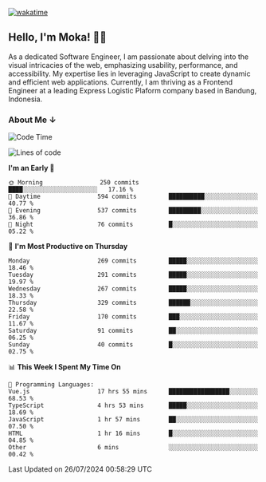 [![wakatime](https://wakatime.com/badge/user/af9abd23-dba3-4dbe-973c-b045a9417a55.svg?style=social)](https://wakatime.com/@af9abd23-dba3-4dbe-973c-b045a9417a55)
## Hello, I'm Moka! 👋🏼


As a dedicated Software Engineer, I am passionate about delving into the visual intricacies of the web, emphasizing usability, performance, and accessibility. My expertise lies in leveraging JavaScript to create dynamic and efficient web applications. Currently, I am thriving as a Frontend Engineer at a leading Express Logistic Plaform company based in Bandung, Indonesia.

### About Me ↓

<!--START_SECTION:waka-->
![Code Time](http://img.shields.io/badge/Code%20Time-10%2C796%20hrs%2057%20mins-blue)

![Lines of code](https://img.shields.io/badge/From%20Hello%20World%20I%27ve%20Written-4.0%20million%20lines%20of%20code-blue)

**I'm an Early 🐤** 

```text
🌞 Morning                250 commits         ████░░░░░░░░░░░░░░░░░░░░░   17.16 % 
🌆 Daytime                594 commits         ██████████░░░░░░░░░░░░░░░   40.77 % 
🌃 Evening                537 commits         █████████░░░░░░░░░░░░░░░░   36.86 % 
🌙 Night                  76 commits          █░░░░░░░░░░░░░░░░░░░░░░░░   05.22 % 
```
📅 **I'm Most Productive on Thursday** 

```text
Monday                   269 commits         █████░░░░░░░░░░░░░░░░░░░░   18.46 % 
Tuesday                  291 commits         █████░░░░░░░░░░░░░░░░░░░░   19.97 % 
Wednesday                267 commits         █████░░░░░░░░░░░░░░░░░░░░   18.33 % 
Thursday                 329 commits         ██████░░░░░░░░░░░░░░░░░░░   22.58 % 
Friday                   170 commits         ███░░░░░░░░░░░░░░░░░░░░░░   11.67 % 
Saturday                 91 commits          ██░░░░░░░░░░░░░░░░░░░░░░░   06.25 % 
Sunday                   40 commits          █░░░░░░░░░░░░░░░░░░░░░░░░   02.75 % 
```


📊 **This Week I Spent My Time On** 

```text
💬 Programming Languages: 
Vue.js                   17 hrs 55 mins      █████████████████░░░░░░░░   68.53 % 
TypeScript               4 hrs 53 mins       █████░░░░░░░░░░░░░░░░░░░░   18.69 % 
JavaScript               1 hr 57 mins        ██░░░░░░░░░░░░░░░░░░░░░░░   07.50 % 
HTML                     1 hr 16 mins        █░░░░░░░░░░░░░░░░░░░░░░░░   04.85 % 
Other                    6 mins              ░░░░░░░░░░░░░░░░░░░░░░░░░   00.42 % 
```


 Last Updated on 26/07/2024 00:58:29 UTC
<!--END_SECTION:waka-->
